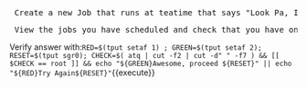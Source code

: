 <pre> Create a new Job that runs at teatime that says "Look Pa, I updated the Log File"</pre>

<pre> View the jobs you have scheduled and check that you have only one job in the que </pre>  

Verify answer with:`RED=$(tput setaf 1) ; GREEN=$(tput setaf 2); RESET=$(tput sgr0); CHECK=$( atq | cut -f2 | cut -d" " -f7 ) && [[ $CHECK == root ]] && echo "${GREEN}Awesome, proceed ${RESET}" || echo "${RED}Try Again${RESET}"`{{execute}}
